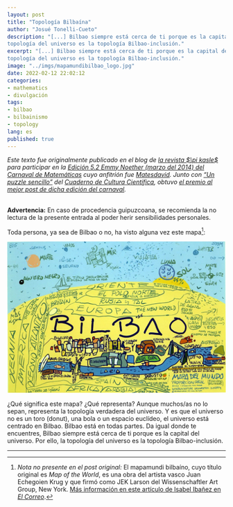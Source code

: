```yaml
---
layout: post
title: "Topología Bilbaína"
author: "Josué Tonelli-Cueto"
description: "[...] Bilbao siempre está cerca de ti porque es la capital del universo. Por ello, la
topología del universo es la topología Bilbao-inclusión."
excerpt: "[...] Bilbao siempre está cerca de ti porque es la capital del universo. Por ello, la
topología del universo es la topología Bilbao-inclusión."
image: "../imgs/mapamundibilbao_logo.jpg"
date: 2022-02-12 22:02:12
categories:
- mathematics
- divulgación
tags:
- bilbao
- bilbainismo
- topology
lang: es
published: true
---
```


<div class="jumbotron abstract" style="font-style: italic;">
Este texto fue originalmente publicado en el blog de <a href="https://pikasle.com/pikasle_es.html">la revista $\pi kasle$</a> para participar en la <a href="http://matesdedavid.blogspot.com/2014/03/edicion-52-emmy-noether_10.html">Edición 5.2 Emmy Noether (marzo del 2014) del Carnaval de Matemáticas</a> cuyo anfitrión fue <a href="http://matesdedavid.blogspot.com/">Matesdavid</a>. Junto con <a href="https://culturacientifica.com/2014/03/26/un-puzzle-sencillo/">&ldquo;Un puzzle sencillo&rdquo;</a> del <a href="https://culturacientifica.com/">Cuaderno de Cultura Científica</a>, obtuvo <a href="http://eliatron.blogspot.com/2014/04/premio-carnamat52.html">el premio al mejor post de dicha edición del carnaval</a>.
</div>
<br/>

**Advertencia:** En caso de procedencia guipuzcoana, se recomienda la no lectura de la presente
entrada al poder herir sensibilidades personales.

Toda persona, ya sea de Bilbao o no, ha visto alguna vez este mapa[^MB]:

![Mapamundi de Bilbao](../imgs/mapamundibilbao.jpg)

¿Qué significa este mapa? ¿Qué representa? Aunque muchos/as no lo sepan, representa la topología verdadera del universo. Y es que el universo no es un toro (donut), una bola o un espacio euclídeo, el universo está centrado en Bilbao. Bilbao está en todas partes. Da igual donde te encuentres, Bilbao siempre está cerca de ti porque es la capital del universo. Por ello, la
topología del universo es la topología Bilbao-inclusión.

[^MB]: _Nota no presente en el post original:_ El mapamundi bilbaíno, cuyo título original es _Map of the World_, es una obra del artista vasco Juan Echegoien Krug y que firmó como JEK Larson del Wissenschaftler Art Group, New York. [Más información en este artículo de Isabel Ibañez en _El Correo_](https://www.elcorreo.com/bizkaia/201601/26/quien-dibujo-mapamundi-bilbao-20160119104605.html).

***
